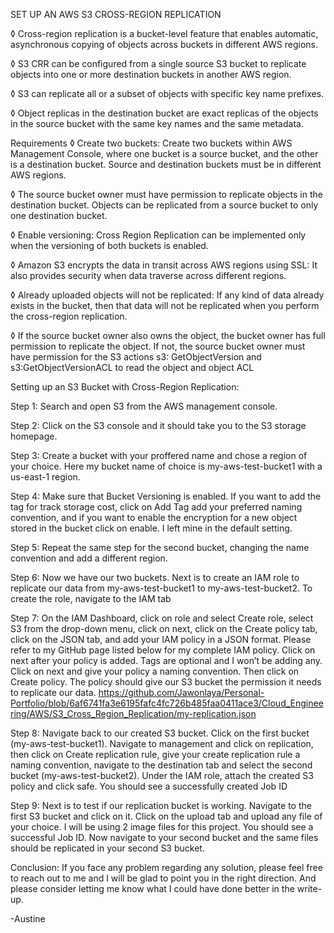 SET UP AN AWS S3 CROSS-REGION REPLICATION

◊	Cross-region replication is a bucket-level feature that enables automatic, asynchronous copying of objects across buckets in different AWS regions.

◊	S3 CRR can be configured from a single source S3 bucket to replicate objects into one or more destination buckets in another AWS region.

◊	S3 can replicate all or a subset of objects with specific key name prefixes.

◊	Object replicas in the destination bucket are exact replicas of the objects in the source bucket with the same key names and the same metadata.

Requirements
◊	Create two buckets: Create two buckets within AWS Management Console, where one bucket is a source bucket, and the other is a destination bucket. Source and destination buckets must be in different AWS regions.

◊	The source bucket owner must have permission to replicate objects in the destination bucket. Objects can be replicated from a source bucket to only one destination bucket.

◊	Enable versioning: Cross Region Replication can be implemented only when the versioning of both buckets is enabled.

◊	Amazon S3 encrypts the data in transit across AWS regions using SSL: It also provides security when data traverse across different regions.

◊	Already uploaded objects will not be replicated: If any kind of data already exists in the bucket, then that data will not be replicated when you perform the cross-region replication.

◊	If the source bucket owner also owns the object, the bucket owner has full permission to replicate the object. If not, the source bucket owner must have permission for the S3 actions s3: GetObjectVersion and s3:GetObjectVersionACL to read the object and object ACL

Setting up an S3 Bucket with Cross-Region Replication:

Step 1: Search and open S3 from the AWS management console.  
 
Step 2: Click on the S3 console and it should take you to the S3 storage homepage.

Step 3: Create a bucket with your proffered name and chose a region of your choice. Here my bucket name of choice is my-aws-test-bucket1 with a us-east-1 region. 

Step 4: Make sure that Bucket Versioning is enabled. If you want to add the tag for track storage cost, click on Add Tag add your preferred naming convention, and if you want to enable the encryption for a new object stored in the bucket click on enable. I left mine in the default setting.
 
Step 5: Repeat the same step for the second bucket, changing the name convention and add a different region.

Step 6: Now we have our two buckets.  Next is to create an IAM role to replicate our data from my-aws-test-bucket1 to my-aws-test-bucket2. To create the role, navigate to the IAM tab

Step 7: On the IAM Dashboard, click on role and select Create role, select S3 from the drop-down menu, click on next, click on the Create policy tab, click on the JSON tab, and add your IAM policy in a JSON format. Please refer to my GitHub page listed below for my complete IAM policy. Click on next after your policy is added. Tags are optional and I won’t be adding any. Click on next and give your policy a naming convention. Then click on Create policy. The policy should give our S3 bucket the permission it needs to replicate our data.
https://github.com/Jawonlaya/Personal-Portfolio/blob/6af6741fa3e6195fafc4fc726b485faa0411ace3/Cloud_Engineering/AWS/S3_Cross_Region_Replication/my-replication.json 

Step 8: Navigate back to our created S3 bucket. Click on the first bucket (my-aws-test-bucket1). Navigate to management and click on replication, then click on Create replication rule, give your create replication rule a naming convention, navigate to the destination tab and select the second bucket (my-aws-test-bucket2). Under the IAM role, attach the created S3 policy and click safe. You should see a successfully created Job ID

Step 9: Next is to test if our replication bucket is working. Navigate to the first S3 bucket and click on it. Click on the upload tab and upload any file of your choice. I will be using 2 image files for this project. You should see a successful Job ID. Now navigate to your second bucket and the same files should be replicated in your second S3 bucket.
 
Conclusion: If you face any problem regarding any solution, please feel free to reach out to me and I will be glad to point you in the right direction. And please consider letting me know what I could have done better in the write-up.

-Austine
